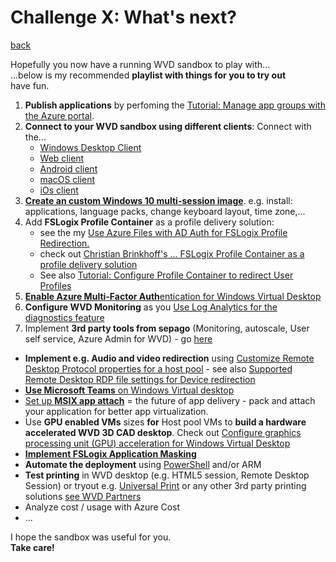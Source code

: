 # Challenge X: What's next?  

  
[back](../../README.md)
  
Hopefully you now have a running WVD sandbox to play with...  
...below is my recommended **playlist with things for you to try out**  
have fun.  

1. **Publish applications** by perfoming the [Tutorial: Manage app groups with the Azure portal](hhttps://docs.microsoft.com/en-us/azure/virtual-desktop/manage-app-groups).
2. **Connect to your WVD sandbox using different clients**: Connect with the...
    - [Windows Desktop Client](https://docs.microsoft.com/en-us/azure/virtual-desktop/connect-windows-7-and-10)
    - [Web client](https://docs.microsoft.com/en-us/azure/virtual-desktop/connect-web)
    - [Android client](https://docs.microsoft.com/en-us/azure/virtual-desktop/connect-android)
    - [macOS client](https://docs.microsoft.com/en-us/azure/virtual-desktop/connect-macos)
    - [iOs client](https://docs.microsoft.com/en-us/azure/virtual-desktop/connect-ios)
3. **[Create an custom Windows 10 multi-session image](https://christiaanbrinkhoff.com/2020/05/01/windows-virtual-desktop-technical-2020-spring-update-arm-based-model-deployment-walkthrough/#CreateacustomWindows10multi-session-AzureManagedimage)**. e.g. install: applications, language packs, change keyboard layout, time zone,...
4. Add **FSLogix Profile Container** as a profile delivery solution:
    - see the my [Use Azure Files with AD Auth for FSLogix Profile Redirection.](../../XtraChallenges/AzureFilesWithAdAuth4FSLogix/README.md)
    - check out [Christian Brinkhoff's ... FSLogix Profile Container as a profile delivery solution](https://christiaanbrinkhoff.com/2020/05/01/windows-virtual-desktop-technical-2020-spring-update-arm-based-model-deployment-walkthrough/#AddFSLogixProfileContainerasprofiledeliverysolution)
    - See also [Tutorial: Configure Profile Container to redirect User Profiles](https://docs.microsoft.com/en-us/fslogix/configure-profile-container-tutorial)
5. [**Enable Azure Multi-Factor Auth**entication for Windows Virtual Desktop](https://docs.microsoft.com/en-us/azure/virtual-desktop/set-up-mfa)
6. **Configure WVD Monitoring** as you [Use Log Analytics for the diagnostics feature](https://docs.microsoft.com/en-us/azure/virtual-desktop/diagnostics-log-analytics)
7. Implement **3rd party tools from sepago** (Monitoring, autoscale, User self service, Azure Admin for WVD) - go [here](https://www.sepago.de/en/wvd-value-add-tools/)
- **Implement e.g. Audio and video redirection** using [Customize Remote Desktop Protocol properties for a host pool](https://docs.microsoft.com/en-us/azure/virtual-desktop/customize-rdp-properties) - see also [Supported Remote Desktop RDP file settings for Device redirection](https://docs.microsoft.com/en-us/windows-server/remote/remote-desktop-services/clients/rdp-files?context=/azure/virtual-desktop/context/context#device-redirection)
- [**Use Microsoft Teams** on Windows Virtual desktop](https://docs.microsoft.com/en-us/azure/virtual-desktop/teams-on-wvd)
- [Set up **MSIX app attach**](https://docs.microsoft.com/en-us/azure/virtual-desktop/app-attach) = the future of app delivery - pack and attach your application for better app virtualization.
- Use **GPU enabled VMs** sizes **for** Host pool VMs to **build a hardware accelerated WVD 3D CAD desktop**. Check out [Configure graphics processing unit (GPU) acceleration for Windows Virtual Desktop](https://docs.microsoft.com/en-us/azure/virtual-desktop/configure-vm-gpu)
- **[Implement FSLogix Application Masking](https://docs.microsoft.com/en-us/fslogix/implement-application-masking-tutorial)**
- **Automate the deployment** using [PowerShell](https://docs.microsoft.com/en-us/azure/virtual-desktop/powershell-module) and/or ARM
- **Test printing** in WVD desktop (e.g. HTML5 session, Remote Desktop Session) or tryout e.g. [Universal Print](https://docs.microsoft.com/en-us/universal-print/fundamentals/universal-print-whatis) or any other 3rd party printing solutions [see WVD Partners](https://docs.microsoft.com/en-us/azure/virtual-desktop/partners) 
- Analyze cost / usage with Azure Cost 
- ... 

I hope the sandbox was useful for you.  
**Take care!**

